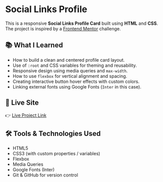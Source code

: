 # Social Links Profile

This is a responsive **Social Links Profile Card** built using **HTML** and **CSS**. The project is inspired by a [Frontend Mentor](https://www.frontendmentor.io) challenge.

## 📚 What I Learned

- How to build a clean and centered profile card layout.
- Use of `:root` and CSS variables for theming and reusability.
- Responsive design using media queries and `max-width`.
- How to use `flexbox` for vertical alignment and spacing.
- Creating interactive button hover effects with custom colors.
- Linking external fonts using Google Fonts (`Inter` in this case).

## 🔗 Live Site

👉 [Live Project Link](https://mian-aamir.github.io/Social-links-profile/)

## 🛠️ Tools & Technologies Used

- HTML5
- CSS3 (with custom properties / variables)
- Flexbox
- Media Queries
- Google Fonts (Inter)
- Git & GitHub for version control
